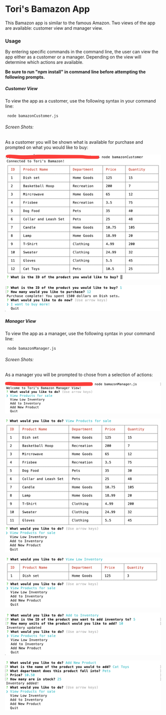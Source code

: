 # Tori's Bamazon App
This Bamazon app is similar to the famous Amazon. Two views of the app are available: customer view and manager view.

### Usage
By entering specific commands in the command line, the user can view the app either as a customer or a manager. Depending on the view will determine which actions are available.

**Be sure to run "npm install" in command line before attempting the following prompts.**

##### Customer View
To view the app as a customer, use the following syntax in your command line:

     node bamazonCustomer.js 

###### Screen Shots:

As a customer you will be shown what is available for purchase and prompted on what you would like to buy:

![Customer_view](assets/customerScreen.png)

![Customer_purchase](assets/customerPurchase.png)

##### Manager View
To view the app as a manager, use the following syntax in your command line:

     node bamazonManager.js

###### Screen Shots:

As a manager you will be prompted to chose from a selection of actions:

![Action_Choices](assets/managerprompts.png)

![Inventory](assets/Products_manager.png)

![Low_Inventory](assets/lowInventory.png)

![Add_Inventory](assets/addInventory.png)

![Add_Product](assets/addProduct.png)






